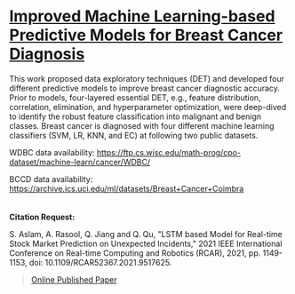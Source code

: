 # [Improved Machine Learning-based Predictive Models for Breast Cancer Diagnosis](https://www.researchgate.net/publication/359124843_Improved_Machine_Learning-Based_Predictive_Models_for_Breast_Cancer_Diagnosis)

This work proposed data exploratory techniques (DET) and developed four different predictive models to improve breast cancer diagnostic accuracy. Prior to models, four-layered essential DET, e.g., feature distribution, correlation, elimination, and hyperparameter optimization, were deep-dived to identify the robust feature classification into malignant and benign classes. Breast cancer is diagnosed with four different machine learning classifiers (SVM, LR, KNN, and EC) at following two public datasets. 

WDBC data availability: https://ftp.cs.wisc.edu/math-prog/cpo-dataset/machine-learn/cancer/WDBC/ 

BCCD data availability: https://archive.ics.uci.edu/ml/datasets/Breast+Cancer+Coimbra 
\
\
\
**Citation Request:** 

S. Aslam, A. Rasool, Q. Jiang and Q. Qu, "LSTM based Model for Real-time Stock Market Prediction on Unexpected Incidents," 2021 IEEE International Conference on Real-time Computing and Robotics (RCAR), 2021, pp. 1149-1153, doi: 10.1109/RCAR52367.2021.9517625.



>[Online Published Paper](https://www.researchgate.net/publication/359124843_Improved_Machine_Learning-Based_Predictive_Models_for_Breast_Cancer_Diagnosis)



